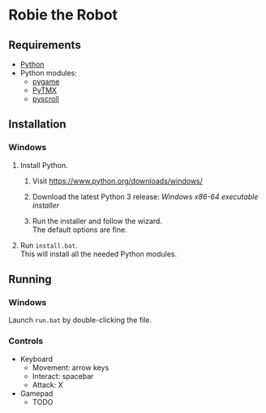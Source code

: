 # Robie the Robot

## Requirements

* [Python](https://www.python.org/)
* Python modules:
    * [pygame](https://www.pygame.org/)
    * [PyTMX](https://github.com/bitcraft/PyTMX)
    * [pyscroll](https://github.com/bitcraft/pyscroll)

## Installation

### Windows

1. Install Python.

    1. Visit <https://www.python.org/downloads/windows/>

    2. Download the latest Python 3 release: *Windows x86-64 executable installer*

    3. Run the installer and follow the wizard.  
       The default options are fine.

2. Run `install.bat`.  
   This will install all the needed Python modules.

## Running

### Windows

Launch `run.bat` by double-clicking the file.

### Controls

* Keyboard
    * Movement: arrow keys
    * Interact: spacebar
    * Attack: X
* Gamepad
    * TODO
